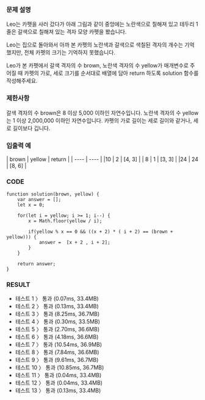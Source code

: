 ### 문제 설명
Leo는 카펫을 사러 갔다가 아래 그림과 같이 중앙에는 노란색으로 칠해져 있고 테두리 1줄은 갈색으로 칠해져 있는 격자 모양 카펫을 봤습니다.

Leo는 집으로 돌아와서 아까 본 카펫의 노란색과 갈색으로 색칠된 격자의 개수는 기억했지만, 전체 카펫의 크기는 기억하지 못했습니다.

Leo가 본 카펫에서 갈색 격자의 수 brown, 노란색 격자의 수 yellow가 매개변수로 주어질 때 카펫의 가로, 세로 크기를 순서대로 배열에 담아 return 하도록 solution 함수를 작성해주세요.

### 제한사항
갈색 격자의 수 brown은 8 이상 5,000 이하인 자연수입니다.
노란색 격자의 수 yellow는 1 이상 2,000,000 이하인 자연수입니다.
카펫의 가로 길이는 세로 길이와 같거나, 세로 길이보다 깁니다.

### 입출력 예
| brown | yellow | return |
| ---- | ---- |
|10 | 2 | [4, 3] |
| 8 | 1 | [3, 3] |
|24 | 24 | [8, 6] |

### CODE
~~~
function solution(brown, yellow) {
    var answer = [];
    let x = 0;
    
    for(let i = yellow; i >= 1; i--) {
        x = Math.floor(yellow / i);
        
        if(yellow % x == 0 && ((x + 2) * ( i + 2) == (brown + yellow))) {
            answer =  [x + 2 , i + 2];
        }
    }
    
    return answer;
}
~~~

### RESULT
- 테스트 1 〉	통과 (0.07ms, 33.4MB)
- 테스트 2 〉	통과 (0.13ms, 33.4MB)
- 테스트 3 〉	통과 (8.25ms, 36.7MB)
- 테스트 4 〉	통과 (0.30ms, 33.5MB)
- 테스트 5 〉	통과 (2.70ms, 36.6MB)
- 테스트 6 〉	통과 (4.18ms, 36.6MB)
- 테스트 7 〉	통과 (10.54ms, 36.9MB)
- 테스트 8 〉	통과 (7.84ms, 36.6MB)
- 테스트 9 〉	통과 (9.61ms, 36.7MB)
- 테스트 10 〉	통과 (10.85ms, 36.7MB)
- 테스트 11 〉	통과 (0.04ms, 33.4MB)
- 테스트 12 〉	통과 (0.04ms, 33.4MB)
- 테스트 13 〉	통과 (0.13ms, 33.4MB)
